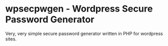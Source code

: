 # wpsecpwgen - Wordpress Secure Password Generator
Very, very simple secure password generator written in PHP for wordpress sites.



